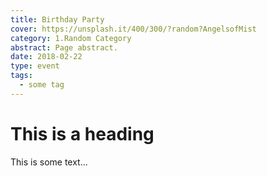 ```yaml
---
title: Birthday Party
cover: https://unsplash.it/400/300/?random?AngelsofMist
category: 1.Random Category
abstract: Page abstract.
date: 2018-02-22
type: event
tags:
  - some tag
---
```


# This is a heading

This is some text...

